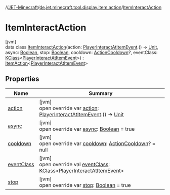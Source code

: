 //[JET-Minecraft](../../../index.md)/[de.jet.minecraft.tool.display.item.action](../index.md)/[ItemInteractAction](index.md)

# ItemInteractAction

[jvm]\
data class [ItemInteractAction](index.md)(action: [PlayerInteractAtItemEvent](../../de.jet.minecraft.runtime.event.interact/-player-interact-at-item-event/index.md).() -&gt; [Unit](https://kotlinlang.org/api/latest/jvm/stdlib/kotlin/-unit/index.html), async: [Boolean](https://kotlinlang.org/api/latest/jvm/stdlib/kotlin/-boolean/index.html), stop: [Boolean](https://kotlinlang.org/api/latest/jvm/stdlib/kotlin/-boolean/index.html), cooldown: [ActionCooldown](../-action-cooldown/index.md)?, eventClass: [KClass](https://kotlinlang.org/api/latest/jvm/stdlib/kotlin.reflect/-k-class/index.html)&lt;[PlayerInteractAtItemEvent](../../de.jet.minecraft.runtime.event.interact/-player-interact-at-item-event/index.md)&gt;) : [ItemAction](../-item-action/index.md)&lt;[PlayerInteractAtItemEvent](../../de.jet.minecraft.runtime.event.interact/-player-interact-at-item-event/index.md)&gt;

## Properties

| Name | Summary |
|---|---|
| [action](action.md) | [jvm]<br>open override var [action](action.md): [PlayerInteractAtItemEvent](../../de.jet.minecraft.runtime.event.interact/-player-interact-at-item-event/index.md).() -&gt; [Unit](https://kotlinlang.org/api/latest/jvm/stdlib/kotlin/-unit/index.html) |
| [async](async.md) | [jvm]<br>open override var [async](async.md): [Boolean](https://kotlinlang.org/api/latest/jvm/stdlib/kotlin/-boolean/index.html) = true |
| [cooldown](cooldown.md) | [jvm]<br>open override var [cooldown](cooldown.md): [ActionCooldown](../-action-cooldown/index.md)? = null |
| [eventClass](event-class.md) | [jvm]<br>open override val [eventClass](event-class.md): [KClass](https://kotlinlang.org/api/latest/jvm/stdlib/kotlin.reflect/-k-class/index.html)&lt;[PlayerInteractAtItemEvent](../../de.jet.minecraft.runtime.event.interact/-player-interact-at-item-event/index.md)&gt; |
| [stop](stop.md) | [jvm]<br>open override var [stop](stop.md): [Boolean](https://kotlinlang.org/api/latest/jvm/stdlib/kotlin/-boolean/index.html) = true |
